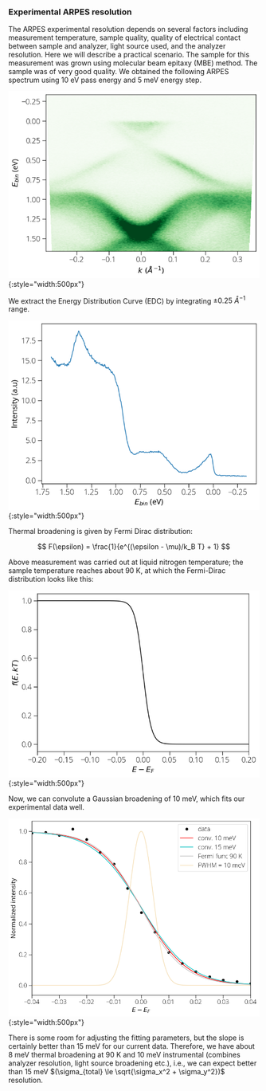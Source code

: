 ### Experimental ARPES resolution

The ARPES experimental resolution depends on several factors including measurement temperature, sample quality, quality of electrical contact between sample and analyzer, light source used, and the analyzer resolution. Here we will describe a practical scenario. The sample for this measurement was grown using molecular beam epitaxy (MBE) method. The sample was of very good quality. We obtained the following ARPES spectrum using 10&nbsp;eV pass energy and 5&nbsp;meV energy step.

![ARPES spectra](img/res-band.png){:style="width:500px"}

We extract the Energy Distribution Curve (EDC) by integrating $\pm0.25~Å^{-1}$ range.

![ARPES spectra](img/res-edc.png){:style="width:500px"}

Thermal broadening is given by Fermi Dirac distribution:

$$ F(\epsilon) = \frac{1}{e^{(\epsilon - \mu)/k_B T} + 1} $$


Above measurement was carried out at liquid nitrogen temperature; the sample temperature reaches about 90&nbsp;K, at which the Fermi-Dirac distribution looks like this:

![Fermi Dirac distribution](img/res-fermi-func.png){:style="width:500px"}

Now, we can convolute a Gaussian broadening of 10&nbsp;meV, which fits our experimental data well.

![Fermi Dirac distribution](img/res-fit.png){:style="width:500px"}

There is some room for adjusting the fitting parameters, but the slope is certainly better than 15&nbsp;meV for our current data. Therefore, we have about 8&nbsp;meV thermal broadening at 90&nbsp;K and 10&nbsp;meV instrumental (combines analyzer resolution, light source broadening etc.), i.e., we can expect better than 15&nbsp;meV $(\sigma_{total} \le \sqrt{\sigma_x^2 + \sigma_y^2})$ resolution.
